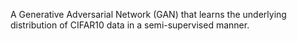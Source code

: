 A Generative Adversarial Network (GAN) that learns the underlying distribution of CIFAR10 data in a semi-supervised manner.
